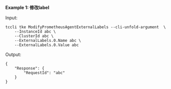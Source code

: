 **Example 1: 修改label**



Input: 

```
tccli tke ModifyPrometheusAgentExternalLabels --cli-unfold-argument  \
    --InstanceId abc \
    --ClusterId abc \
    --ExternalLabels.0.Name abc \
    --ExternalLabels.0.Value abc
```

Output: 
```
{
    "Response": {
        "RequestId": "abc"
    }
}
```

